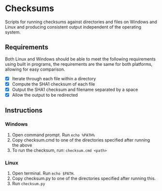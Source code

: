 # Checksums

Scripts for running checksums against directories and files on
Windows and Linux and producing consistent output independent of the
operating system.

## Requirements

Both Linux and Windows should be able to meet the following requirements using
built in programs, the requirements are the same for both platforms, allowing
for easy comparison.

* [x] Iterate through each file within a directory
* [x] Compute the SHA1 checksum of each file
* [x] Output the SHA1 checksum and filename separated by a space
* [x] Allow the output to be redirected

## Instructions

### Windows

1. Open command prompt. Run `echo %PATH%`
2. Copy checksum.cmd to one of the directories specified after running the above
3. To run the checksum, run: `checksum.cmd <path>`

### Linux

1. Open terminal. Run `echo $PATH`.
2. Copy checksum.py to one of the directories specified after running this.
3. Run `checksum.py`
